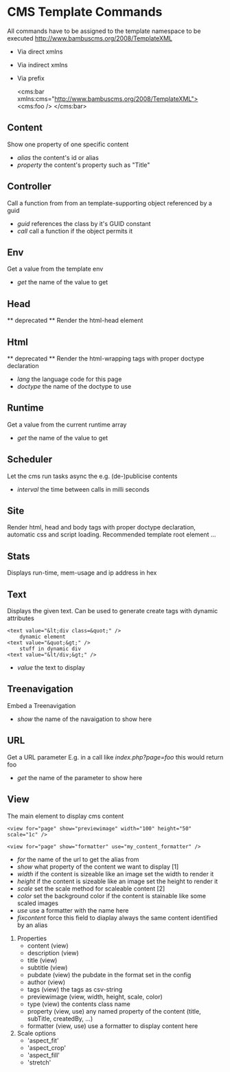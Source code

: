 CMS Template Commands
=====================

All commands have to be assigned to the template namespace to be executed
    http://www.bambuscms.org/2008/TemplateXML
* Via direct xmlns
    <foo xmlns="http://www.bambuscms.org/2008/TemplateXML" />
* Via indirect xmlns
    <bar xmlns="http://www.bambuscms.org/2008/TemplateXML">
        <foo />
    </bar>
* Via prefix

    <cms:bar xmlns:cms="http://www.bambuscms.org/2008/TemplateXML">
        <cms:foo />
    </cms:bar>


Content
-------
Show one property of one specific content
    <content alias="demo-2011-02-25" property="Title" />
* _alias_ the content's id or alias
* _property_ the content's property such as "Title"


Controller
----------
Call a function from from an template-supporting object referenced by a guid
    <controller guid="de.tutech.events" call="test">
        <param name="namedParameter" value="testing" /> 
    </controller>
* _guid_ references the class by it's GUID constant
* _call_ call a function if the object permits it


Env
---
Get a value from the template env
    <env get="stuff" />
* _get_ the name of the value to get


Head
----
** deprecated **
Render the html-head element 
    <head />


Html
----
** deprecated **
Render the html-wrapping tags with proper doctype declaration
    <html lang="en" doctype="html4"></html>
* _lang_ the language code for this page
* _doctype_ the name of the doctype to use


Runtime
-------
Get a value from the current runtime array
    <runtime get="stuff" />
* _get_ the name of the value to get


Scheduler
---------
Let the cms run tasks async the e.g. (de-)publicise contents
    <scheduler interval="10000" />
* _interval_ the time between calls in milli seconds


Site
----
Render html, head and body tags with proper doctype declaration, 
automatic css and script loading.
Recommended template root element
    <site>...</site>


Stats
-----
Displays run-time, mem-usage and ip address in hex
    <stats />


Text
----
Displays the given text.
Can be used to generate create tags with dynamic attributes
    <text value="text" />

    <text value="&lt;div class=&quot;" />
        dynamic element
    <text value="&quot;&gt;" />
        stuff in dynamic div
    <text value="&lt/div;&gt;" />
* _value_ the text to display


Treenavigation
--------------
Embed a Treenavigation
    <treenavigation show="navi" />
* _show_ the name of the navaigation to show here



URL
---
Get a URL parameter 
E.g. in a call like _index.php?page=foo_ this would return foo
    <url get="page" />
* _get_ the name of the parameter to show here



View
----
The main element to display cms content
    <view for="page" show="content" />
    
    <view for="page" show="previewimage" width="100" height="50" scale="1c" />

    <view for="page" show="formatter" use="my_content_formatter" />
* _for_ the name of the url to get the alias from
* _show_ what property of the content we want to display [1]
* _width_ if the content is sizeable like an image set the width to render it
* _height_ if the content is sizeable like an image set the height to render it
* _scale_ set the scale method for scaleable content [2]
* _color_ set the background color if the content is stainable like some scaled images 
* _use_ use a formatter with the name here
* _fixcontent_ force this field to diaplay always the same content identified by an alias

1. Properties
    - content (view)
    - description (view)
    - title (view)
    - subtitle (view)
    - pubdate (view)
      the pubdate in the format set in the config
    - author (view)
    - tags (view)
      the tags as csv-string
    - previewimage (view, width, height, scale, color)
    - type (view)
      the contents class name
    - property (view, use)
      any named property of the content (title, subTitle, createdBy, ...)
    - formatter (view, use)
      use a formatter to display content here
2. Scale options
    - 'aspect_fit'
    - 'aspect_crop'
    - 'aspect_fill'
    - 'stretch'